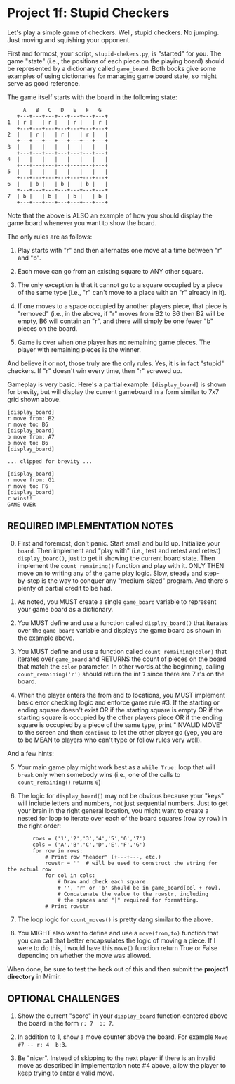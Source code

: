 # Project 1f: Stupid Checkers

Let's play a simple game of checkers. Well, stupid checkers. No jumping. Just moving and squishing your opponent.

First and formost, your script, `stupid-chekers.py`, is "started" for you. The game "state" (i.e., the positions of each piece on the playing board) should be represented by a dictionary called `game_board`. Both books give some examples of using dictionaries for managing game board state, so might serve as good reference.

The game itself starts with the board in the following state:
```
     A   B   C   D   E   F   G
   +---+---+---+---+---+---+---+
1  | r |   | r |   | r |   | r |
   +---+---+---+---+---+---+---+
2  |   | r |   | r |   | r |   |
   +---+---+---+---+---+---+---+
3  |   |   |   |   |   |   |   |
   +---+---+---+---+---+---+---+
4  |   |   |   |   |   |   |   |
   +---+---+---+---+---+---+---+
5  |   |   |   |   |   |   |   |
   +---+---+---+---+---+---+---+
6  |   | b |   | b |   | b |   |
   +---+---+---+---+---+---+---+
7  | b |   | b |   | b |   | b |
   +---+---+---+---+---+---+---+
```
Note that the above is ALSO an example of how you should display the game board whenever you want to show the board.

The only rules are as follows:

1. Play starts with "r" and then alternates one move at a time between "r" and "b".

2. Each move can go from an existing square to ANY other square.

3. The only exception is that it cannot go to a square occupied by a piece of the same type (i.e., "r" can't move to a place with an "r" already in it).

4. If one moves to a space occupied by another players piece, that piece is "removed" (i.e., in the above, if "r" moves from B2 to B6 then B2 will be empty, B6 will contain an "r", and there will simply be one fewer "b" pieces on the board.

5. Game is over when one player has no remaining game pieces. The player with remaining pieces is the winner.

And believe it or not, those truly are the only rules. Yes, it is in fact "stupid" checkers. If "r" doesn't win every time, then "r" screwed up.

Gameplay is very basic. Here's a partial example. `[display_board]` is shown for brevity, but will display the current gameboard in a form similar to 7x7 grid shown above.
```
[display_board]
r move from: B2
r move to: B6
[display_board]
b move from: A7
b move to: B6
[display_board]

... clipped for brevity ...

[display_board]
r move from: G1
r move to: F6
[display_board]
r wins!!
GAME OVER
```

## REQUIRED IMPLEMENTATION NOTES 

0. First and foremost, don't panic. Start small and build up. Initialize your `board`. Then implement and "play with" (i.e., test and retest and retest) `display_board()`, just to get it showing the current board state. Then implement the `count_remaining()` function and play with it. ONLY THEN move on to writing any of the game play logic. Slow, steady and step-by-step is the way to conquer any "medium-sized" program. And there's plenty of partial credit to be had.

1. As noted, you MUST create a single `game_board` variable to represent your game board as a dictionary.

2. You MUST define and use a function called `display_board()` that iterates over the `game_board` variable and displays the game board as shown in the example above.

3. You MUST define and use a function called `count_remaining(color)` that iterates over `game_board` and RETURNS the count of pieces on the board that match the `color` parameter. In other words,at the beginning, calling `count_remaining('r')` should return the int `7` since there are 7 r's on the board.

4. When the player enters the from and to locations, you MUST implement basic error checking logic and enforce game rule #3. If the starting or ending square doesn't exist OR if the starting square is empty OR if the starting square is occupied by the other players piece OR if the ending square is occupied by a piece of the same type, print "INVALID MOVE" to the screen and then `continue` to let the other player go (yep, you are to be MEAN to players who can't type or follow rules very well).

And a few hints:

5. Your main game play might work best as a `while True:` loop that will `break` only when somebody wins (i.e., one of the calls to `count_remaining()` returns `0`)

6. The logic for `display_board()` may not be obvious because your "keys" will include letters and numbers, not just sequential numbers. Just to get your brain in the right general location, you might want to create a nested for loop to iterate over each of the board squares (row by row) in the right order:
```
        rows = ('1','2','3','4','5','6','7')
        cols = ('A','B','C','D','E','F','G')
        for row in rows:
            # Print row "header" (+---+---, etc.)
            rowstr = ''  # will be used to construct the string for the actual row
            for col in cols:
                # Draw and check each square.
                # '', 'r' or 'b' should be in game_board[col + row].
                # Concatenate the value to the rowstr, including
                # the spaces and "|" required for formatting.
            # Print rowstr
```
7. The loop logic for `count_moves()` is pretty dang similar to the above.

8. You MIGHT also want to define and use a `move(from,to)` function that you can call that better encapsulates the logic of moving a piece. If I were to do this, I would have this `move()` function return True or False depending on whether the move was allowed.

When done, be sure to test the heck out of this and then submit the __project1 directory__ in Mimir.

## OPTIONAL CHALLENGES 

1. Show the current "score" in your `display_board` function centered above the board in the form `r: 7  b: 7`.

2. In addition to 1, show a move counter above the board. For example `Move #7 -- r: 4  b:3`.

3. Be "nicer". Instead of skipping to the next player if there is an invalid move as described in implementation note #4 above, allow the player to keep trying to enter a valid move.
